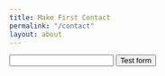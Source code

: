 ```yaml
---
title: Make First Contact
permalink: "/contact"
layout: about
---
```


<form action="https://getsimpleform.com/messages?form_api_token=<form_api_token>" method="post">

  <!-- the redirect_to is optional, the form will redirect to the referrer on submission -->
  <input type='hidden' name='redirect_to' value='{{ site.github.url }}/contact/contact-made.html' />

  <!-- all your input fields here.... -->
  <input type='text' name='test' />

  <input type='submit' value='Test form' />
</form>
